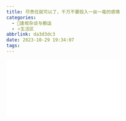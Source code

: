 ```yaml
---
title: 尽责任就可以了，千万不要投入一丝一毫的感情
categories:
  - 🌙逢坂杂谈与搬运
  - ⭐生活区
abbrlink: da3d3dc3
date: 2023-10-29 19:34:07
tags:
---
```


<iframe src="//player.bilibili.com/player.html?aid=917735496&bvid=BV1Du4y1Y7GT&cid=1313924451&p=1" scrolling="no" border="0" frameborder="no" framespacing="0" allowfullscreen="true"> </iframe>
